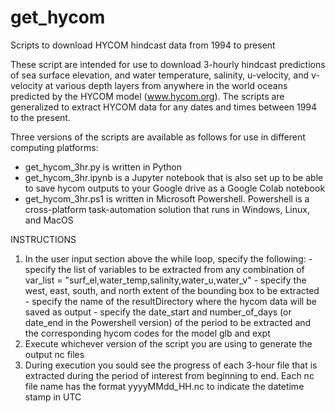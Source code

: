 # get_hycom
Scripts to download HYCOM hindcast data from 1994 to present

These script are intended for use to download 3-hourly hindcast predictions of sea surface elevation, and water temperature, salinity, u-velocity, and v-velocity at various depth layers from anywhere in the world oceans predicted by the HYCOM model (www.hycom.org). The scripts are generalized to extract HYCOM data for any dates and times between 1994 to the present.

Three versions of the scripts are available as follows for use in different computing platforms:

- get_hycom_3hr.py is written in Python
- get_hycom_3hr.ipynb is a Jupyter notebook that is also set up to be able to save hycom outputs to your Google drive as a Google Colab notebook
- get_hycom_3hr.ps1 is written in Microsoft Powershell. Powershell is a cross-platform task-automation solution that runs in Windows, Linux, and MacOS

INSTRUCTIONS

1) In the user input section above the while loop, specify the following:
 		- specify the list of variables to be extracted from any combination of var_list = "surf_el,water_temp,salinity,water_u,water_v"
 		- specify the west, east, south, and north extent of the bounding box to be extracted
 		- specify the name of the resultDirectory where the hycom data will be saved as output
 		- specify the date_start and number_of_days (or date_end in the Powershell version) of the period to be extracted and the corresponding hycom codes for the model glb and expt
 2) Execute whichever version of the script you are using to generate the output nc files
 3) During execution you sould see the progress of each 3-hour file that is extracted during the period of interest from beginning to end. Each nc file name has the format yyyyMMdd_HH.nc to indicate the datetime stamp in UTC

